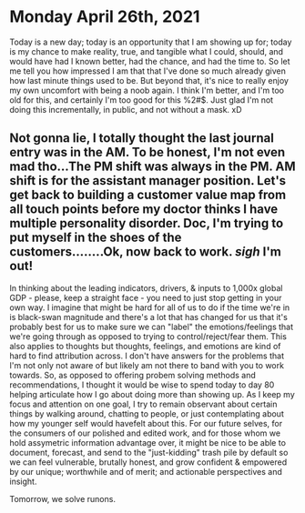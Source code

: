 # Monday April 26th, 2021

Today is a new day; today is an opportunity that I am showing up for; today is my chance to make reality, true, and tangible what I could, should, and would have had I known better, had the chance, and had the time to. So let me tell you how impressed I am that that I've done so much already given how last minute things used to be. But beyond that, it's nice to really enjoy my own uncomfort with being a noob again. I think I'm better, and I'm too old for this, and certainly I'm too good for this %2#$. Just glad I'm not doing this incrementally, in public, and not without a mask. xD

Not gonna lie, I totally thought the last journal entry was in the AM. To be honest, I'm not even mad tho...The PM shift was always in the PM. AM shift is for the assistant manager position. Let's get back to building a customer value map from all touch points before my doctor thinks I have multiple personality disorder. Doc, I'm trying to put myself in the shoes of the customers........Ok, now back to work. *sigh* I'm out!
--------


In thinking about the leading indicators, drivers, & inputs to 1,000x global GDP - please, keep a straight face - you need to just stop getting in your own way. I imagine that might be hard for all of us to do if the time we're in is black-swan magnitude and there's a lot that has changed for us that it's probably best for us to make sure we can "label" the emotions/feelings that we're going through as opposed to trying to control/reject/fear them. This also applies to thoughts but thoughts, feelings, and emotions are kind of hard to find attribution across. I don't have answers for the problems that I'm not only not aware of but likely am not there to band with you to work towards. So, as opposed to offering probem solving methods and recommendations, I thought it would be wise to spend today to day 80 helping articulate how I go about doing more than showing up. As I keep my focus and attention on one goal, I try to remain observant about certain things by walking around, chatting to people, or just contemplating about how my younger self would havefelt about this. For our future selves, for the consumers of our polished and edited work, and for those whom we hold assymetric information advantage over, it might be nice to be able to document, forecast, and send to the "just-kidding" trash pile by default so we can feel vulnerable, brutally honest, and grow confident & empowered by our unique; worthwhile and of merit; and actionable perspectives and insight.

Tomorrow, we solve runons.
